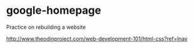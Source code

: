 # google-homepage
Practice on rebuilding a website

http://www.theodinproject.com/web-development-101/html-css?ref=lnav

